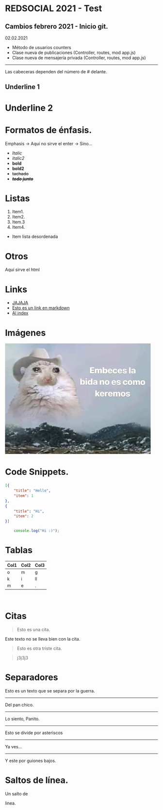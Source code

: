 # REDSOCIAL 2021 - Test
## Cambios febrero 2021 - Inicio git.
02.02.2021
- Método de usuarios counters
- Clase nueva de publicaciones (Controller, routes, mod app.js)
- Clase nueva de mensajería privada (Controller, routes, mod app.js)







---

Las cabeceras dependen del número de # delante.

Underline 1
-

Underline 2
=

# Formatos de énfasis.
Emphasis -> Aquí no sirve el enter -> Sino...
- *Italic*
- _italic2_
- **bold**
- __bold2__
- ~~tachado~~
- ***~~todo junto~~***

# Listas
1. Item1.
2. Item2.
3. Item.3
4. Item4.
- Item lista desordenada

# Otros
<p>Aquí sirve el html</p>

# Links
- <a href="#">JAJAJA</a>
- [Esto es un link en markdown](www.google.com)
- [Al index](index.js)
<!-- Comentario !-->

# Imágenes
![Imagen](api/uploads/users/8f6ap0j5wsV-HA6iQRxssGiN.jpg)

# Code Snippets.
 <!-- https://highlightjs.org/static/demo/ !-->
```JSON
[{
    "title": "Hello",
    "item": 1
},
{ 
    "title": "Hi",
    "item": 2
}]
``` 

```Javascript
    console.log("Hi :)");
```

# Tablas
| Col1 | Col2 | Col3 | 
| ---- | ---- | ---- |
| o    |  m   |  g   |
| k    |  i   | ll   |
| m    |  e   | .    |

</br>

# Citas
> Esto es una cita.

Este texto no se lleva bien con la cita.
> Esto es otra  triste cita.

> j3j3j3

#  Separadores
Esto es un texto que se separa por la guerra.

---
Del pan chico.

---
Lo siento, Panito.

---

Esto se divide por asteriscos

*** 
Ya ves...

___
Y este por guiones bajos.

# Saltos de línea.
<!-- Se hace dejando un espacio entre línea y línea -->
Un salto de

linea.
